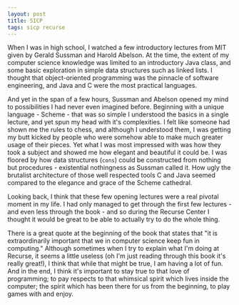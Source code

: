 ```yaml
---
layout: post
title: SICP
tags: sicp recurse
---
```


When I was in high school, I watched a few introductory lectures from MIT
given by Gerald Sussman and Harold Abelson. At the time, the extent of my
computer science knowledge was limited to an introductory Java class, and
some basic exploration in simple data structures such as linked lists.
I thought that object-oriented programming was the pinnacle of software
engineering, and Java and C were the most practical languages.

And yet in the span of a few hours, Sussman and Abelson opened my mind to
possibilities I had never even imagined before. Beginning with
a unique language - Scheme - that was so simple I understood
the basics in a single lecture, and yet spun my head with it's
complexities. I felt like someone had shown me the rules to chess, and
although I understood them, I was getting my butt kicked by people who
were somehow able to make much greater usage of their pieces. Yet what
I was most impressed with was how they took a subject and showed me how
elegant and beautiful it could be. I was floored by how data structures
(`cons`) could be constructed from nothing but procedures - existential
nothingness as Sussman called it. How ugly the brutalist architecture of
those well respected tools C and Java seemed compared to the elegance and
grace of the Scheme cathedral.

Looking back, I think that these few opening lectures were a real pivotal
moment in my life. I had only managed to get through the first few
lectures - and even less through the book - and so during the Recurse
Center I thought it would be great to be able to actually try to do the
whole thing.

There is a great quote at the beginning of the book that states that "it
is extraordinarily important that we in computer science keep fun in
computing." Although sometimes when I try to explain what I'm doing at
Recurse, it seems a little useless (oh I'm just reading through this book
it's really great!), I think that while that might be true, I am having
a lot of fun. And in the end, I think it's important to stay true to that
love of programming; to pay respects to that whimsical spirit which lives
inside the computer; the spirit which has been there for us from the
beginning, to play games with and enjoy.
